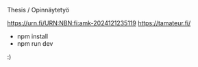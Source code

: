 Thesis / Opinnäytetyö

https://urn.fi/URN:NBN:fi:amk-2024121235119
https://tamateur.fi/

- npm install
- npm run dev

:)
